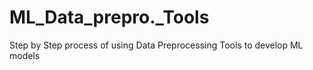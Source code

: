 # ML_Data_prepro._Tools
Step by Step process of using Data Preprocessing Tools to develop ML models
